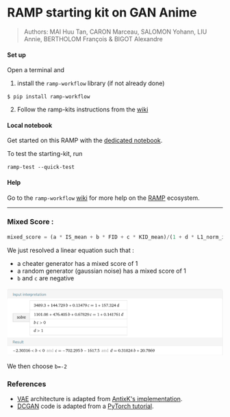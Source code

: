 # RAMP starting kit on GAN Anime


> Authors: MAI Huu Tan, CARON Marceau, SALOMON Yohann, LIU Annie, BERTHOLOM François & BIGOT Alexandre


#### Set up

Open a terminal and

1. install the `ramp-workflow` library (if not already done)
  ```
  $ pip install ramp-workflow
  ```
  
2. Follow the ramp-kits instructions from the [wiki](https://github.com/paris-saclay-cds/ramp-workflow/wiki/Getting-started-with-a-ramp-kit)

#### Local notebook

Get started on this RAMP with the [dedicated notebook]().

To test the starting-kit, run


```
ramp-test --quick-test
```


#### Help
Go to the `ramp-workflow` [wiki](https://github.com/paris-saclay-cds/ramp-workflow/wiki) for more help on the [RAMP](https://ramp.studio) ecosystem.

---

### Mixed Score :

```python
mixed_score = (a * IS_mean + b * FID + c * KID_mean)/(1 + d * L1_norm_interpolation) 
```

We just resolved a linear equation such that :
- a cheater generator has a mixed score of 1
- a random generator (gaussian noise) has a mixed score of 1
- `b` and `c` are negative

![img/linear-equations.png](img/linear-equations.png)

We then choose `b=-2`

### References

* [VAE](https://arxiv.org/abs/1312.6114) architecture is adapted from [AntixK's implementation](https://github.com/AntixK/PyTorch-VAE/).
* [DCGAN](https://arxiv.org/abs/1511.06434) code is adapted from a [PyTorch tutorial](https://pytorch.org/tutorials/beginner/dcgan_faces_tutorial.html).
